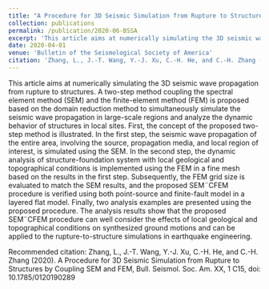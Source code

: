 ```yaml
---
title: "A Procedure for 3D Seismic Simulation from Rupture to Structures by Coupling SEM and FEM"
collection: publications
permalink: /publication/2020-06-BSSA
excerpt: 'This article aims at numerically simulating the 3D seismic wave propagation from rupture to structures.'
date: 2020-04-01
venue: 'Bulletin of the Seismological Society of America'
citation: 'Zhang, L., J.-T. Wang, Y.-J. Xu, C.-H. He, and C.-H. Zhang (2020). A Procedure for 3D Seismic Simulation from Rupture to Structures by Coupling SEM and FEM, Bull. Seismol. Soc. Am. XX, 1 C15, doi: 10.1785/0120190289'
---
```

This article aims at numerically simulating the 3D seismic wave propagation from rupture to structures. A two-step method coupling the spectral element method (SEM) and the finite-element method (FEM) is proposed based on the domain reduction method to simultaneously simulate the seismic wave propagation in large-scale regions and analyze the dynamic behavior of structures in local sites. First, the concept of the proposed two-step method is illustrated. In the first step, the seismic wave propagation of the entire area, involving the source, propagation media, and local region of interest, is simulated using the SEM. In the second step, the dynamic analysis of structure-foundation system with local geological and topographical conditions is implemented using the FEM in a fine mesh based on the results in the first step. Subsequently, the FEM grid size is evaluated to match the SEM results, and the proposed SEM¨CFEM procedure is verified using both point-source and finite-fault model in a layered flat model. Finally, two analysis examples are presented using the proposed procedure. The analysis results show that the proposed SEM¨CFEM procedure can well consider the effects of local geological and topographical conditions on synthesized ground motions and can be applied to the rupture-to-structure simulations in earthquake engineering.

Recommended citation: Zhang, L., J.-T. Wang, Y.-J. Xu, C.-H. He, and C.-H. Zhang (2020). A Procedure for 3D Seismic Simulation from Rupture to Structures by Coupling SEM and FEM, Bull. Seismol. Soc. Am. XX, 1 C15, doi: 10.1785/0120190289
